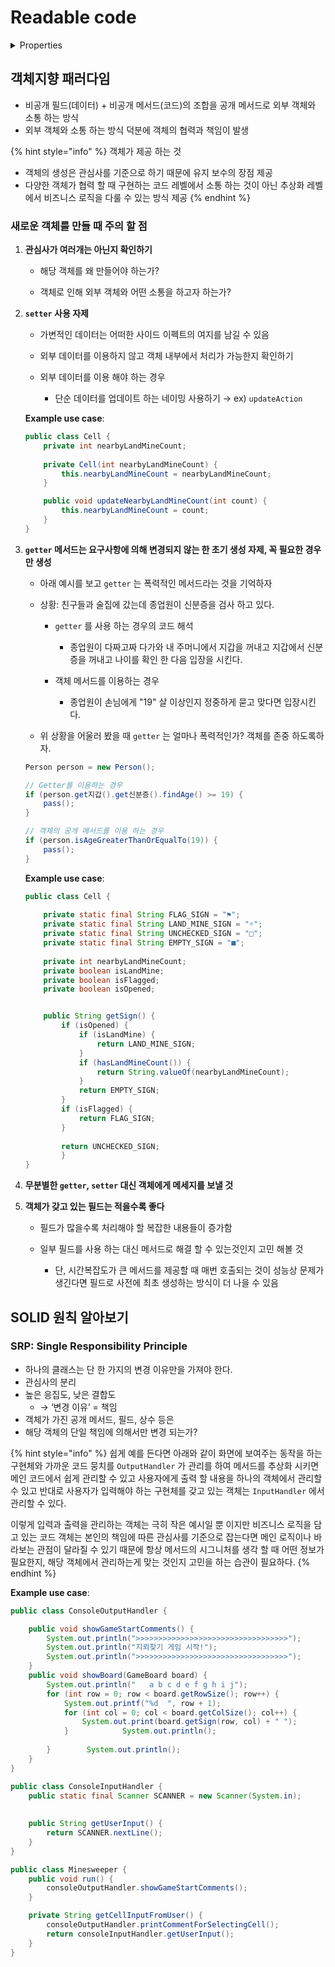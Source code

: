 # Readable code

<details>

<summary>Properties</summary>

:pencil:2024.08.16

:page_facing_up: [읽기 좋은 코드를 작성하는 사고법](https://www.inflearn.com/course/readable-code-%EC%9D%BD%EA%B8%B0%EC%A2%8B%EC%9D%80%EC%BD%94%EB%93%9C-%EC%9E%91%EC%84%B1%EC%82%AC%EA%B3%A0%EB%B2%95/dashboard)

:paperclip: 추상의 관점으로 바라보는 객체 지향, 객체 설계하기 (1)


</details>

## 객체지향 패러다임
- 비공개 필드(데이터) + 비공개 메서드(코드)의 조합을 공개 메서드로 외부 객체와 소통 하는 방식
- 외부 객체와 소통 하는 방식 덕분에 객체의 협력과 책임이 발생


{% hint style="info" %}
 객체가 제공 하는 것
- 객체의 생성은 관심사를 기준으로 하기 때문에 유지 보수의 장점 제공
- 다양한 객체가 협력 할 때 구현하는 코드 레벨에서 소통 하는 것이 아닌 추상화 레벨에서 비즈니스 로직을 다룰 수 있는 방식 제공
{% endhint %}


### 새로운 객체를 만들 때 주의 할 점

1. **관심사가 여러개는 아닌지 확인하기**

	- 해당 객체를 왜 만들어야 하는가?

	- 객체로 인해 외부 객체와 어떤 소통을 하고자 하는가?

2. **`setter` 사용 자제**

	- 가변적인 데이터는 어떠한 사이드 이펙트의 여지를 남길 수 있음

	- 외부 데이터를 이용하지 않고 객체 내부에서 처리가 가능한지 확인하기

	- 외부 데이터를 이용 해야 하는 경우
		- 단순 데이터를 업데이트 하는 네이밍 사용하기 → ex) `updateAction`
	
	**Example use case**:

	```java
	public class Cell {  
		private int nearbyLandMineCount;
		
		private Cell(int nearbyLandMineCount) {  
			this.nearbyLandMineCount = nearbyLandMineCount;  
		}
	
		public void updateNearbyLandMineCount(int count) {  
			this.nearbyLandMineCount = count;  
		}
	}
	```

3. **`getter` 메서드는 요구사항에 의해 변경되지 않는 한 초기 생성 자제, 꼭 필요한 경우만 생성**

	- 아래 예시를 보고 `getter` 는 폭력적인 메서드라는 것을 기억하자

	- 상황: 친구들과 술집에 갔는데 종업원이 신분증을 검사 하고 있다.

		- `getter` 를 사용 하는 경우의 코드 해석
			- 종업원이 다짜고짜 다가와 내 주머니에서 지갑을 꺼내고 지갑에서 신분증을 꺼내고 나이를 확인 한 다음 입장을 시킨다.

		- 객체 메서드를 이용하는 경우
			- 종업원이 손님에게 "19" 살 이상인지 정중하게 묻고 맞다면 입장시킨다.

	- 위 상황을 어울러 봤을 때 `getter` 는 얼마나 폭력적인가? 객체를 존중 하도록하자.

	```java
	Person person = new Person();

	// Getter를 이용하는 경우
	if (person.get지갑().get신분증().findAge() >= 19) {
		pass();
	}

	// 객체의 공개 메서드를 이용 하는 경우
	if (person.isAgeGreaterThanOrEqualTo(19)) {
		pass();
	}
	```

	**Example use case**:

	```java
	public class Cell {  
  
	    private static final String FLAG_SIGN = "⚑";  
	    private static final String LAND_MINE_SIGN = "☼";  
	    private static final String UNCHECKED_SIGN = "□";  
	    private static final String EMPTY_SIGN = "■";  
	  
	    private int nearbyLandMineCount;  
	    private boolean isLandMine;  
	    private boolean isFlagged;  
	    private boolean isOpened;


		public String getSign() {  
		    if (isOpened) {  
		        if (isLandMine) {  
		            return LAND_MINE_SIGN;  
		        } 
		        if (hasLandMineCount()) {  
		            return String.valueOf(nearbyLandMineCount);  
		        }
		        return EMPTY_SIGN;  
		    }  
		    if (isFlagged) {  
		        return FLAG_SIGN;  
		    }
		      
		    return UNCHECKED_SIGN;
		    }
	}
	```

4. **무분별한 `getter`, `setter` 대신 객체에게 메세지를 보낼 것**

5. **객체가 갖고 있는 필드는 적을수록 좋다**

	- 필드가 많을수록 처리해야 할 복잡한 내용들이 증가함

	- 일부 필드를 사용 하는 대신 메서드로 해결 할 수 있는것인지 고민 해볼 것

		- 단, 시간복잡도가 큰 메서드를 제공할 때 매번 호출되는 것이 성능상 문제가 생긴다면 필드로 사전에 최초 생성하는 방식이 더 나을 수 있음


## SOLID 원칙 알아보기

### SRP: Single Responsibility Principle

- 하나의 클래스는 단 한 가지의 변경 이유만을 가져야 한다.
- 관심사의 분리
- 높은 응집도, 낮은 결합도
	- → ‘변경 이유’ = 책임
- 객체가 가진 공개 메서드, 필드, 상수 등은
- 해당 객체의 단일 책임에 의해서만 변경 되는가?

{% hint style="info" %}
쉽게 예를 든다면 아래와 같이 화면에 보여주는 동작을 하는 구현체와 가까운 코드 뭉치를 `OutputHandler` 가 관리를 하여 메서드를 추상화 시키면 메인 코드에서 쉽게 관리할 수 있고 사용자에게 출력 할 내용을 하나의 객체에서 관리할 수 있고 반대로 사용자가 입력해야 하는 구현체를 갖고 있는 객체는 `InputHandler` 에서 관리할 수 있다.

이렇게 입력과 출력을 관리하는 객체는 극히 작은 예시일 뿐 이지만 비즈니스 로직을 담고 있는 코드 객체는 본인의 책임에 따른 관심사를 기준으로 잡는다면 메인 로직이나 바라보는 관점이 달라질 수 있기 때문에 항상 메서드의 시그니처를 생각 할 때 어떤 정보가 필요한지, 해당 객체에서 관리하는게 맞는 것인지 고민을 하는 습관이 필요하다.
{% endhint %}
	

**Example use case**:

```java
public class ConsoleOutputHandler {  

	public void showGameStartComments() {  
		System.out.println(">>>>>>>>>>>>>>>>>>>>>>>>>>>>>>>>>>");  
		System.out.println("지뢰찾기 게임 시작!");  
		System.out.println(">>>>>>>>>>>>>>>>>>>>>>>>>>>>>>>>>>");  
	}  
	public void showBoard(GameBoard board) {  
		System.out.println("   a b c d e f g h i j");  
		for (int row = 0; row < board.getRowSize(); row++) {  
			System.out.printf("%d  ", row + 1);  
			for (int col = 0; col < board.getColSize(); col++) {  
				System.out.print(board.getSign(row, col) + " ");  
			}            System.out.println();  
		
		}        System.out.println();  
	}
}

public class ConsoleInputHandler {  
	public static final Scanner SCANNER = new Scanner(System.in);  
	
	
	public String getUserInput() {  
		return SCANNER.nextLine();  
	}
}

public class Minesweeper {
	public void run() {  
		consoleOutputHandler.showGameStartComments();
	}

	private String getCellInputFromUser() {  
		consoleOutputHandler.printCommentForSelectingCell();  
		return consoleInputHandler.getUserInput();  
	}
}
```
